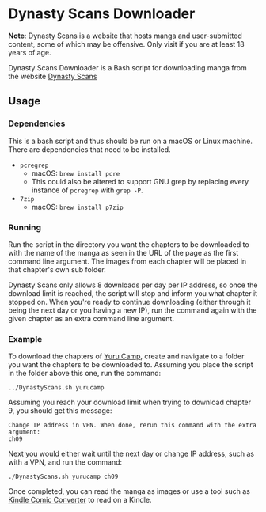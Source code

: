# Dynasty Scans Downloader

**Note**: Dynasty Scans is a website that hosts manga and user-submitted content, some of which may be offensive. Only visit if you are at least 18 years of age.

Dynasty Scans Downloader is a Bash script for downloading manga from the website [Dynasty Scans](https://dynasty-scans.com/)

## Usage

### Dependencies

This is a bash script and thus should be run on a macOS or Linux machine. There are dependencies that need to be installed.

* `pcregrep`
  * macOS: `brew install pcre`
  * This could also be altered to support GNU grep by replacing every instance of `pcregrep` with `grep -P`.
* `7zip`
  * macOS: `brew install p7zip`

### Running

Run the script in the directory you want the chapters to be downloaded to with the name of the manga as seen in the URL of the page as the first command line argument. The images from each chapter will be placed in that chapter's own sub folder.

Dynasty Scans only allows 8 downloads per day per IP address, so once the download limit is reached, the script will stop and inform you what chapter it stopped on. When you're ready to continue downloading (either through it being the next day or you having a new IP), run the command again with the given chapter as an extra command line argument.

### Example

To download the chapters of [Yuru Camp](https://dynasty-scans.com/series/yurucamp), create and navigate to a folder you want the chapters to be downloaded to. Assuming you place the script in the folder above this one, run the command:

    ../DynastyScans.sh yurucamp

Assuming you reach your download limit when trying to download chapter 9, you should get this message:

    Change IP address in VPN. When done, rerun this command with the extra argument:
    ch09

Next you would either wait until the next day or change IP address, such as with a VPN, and run the command:

    ./DynastyScans.sh yurucamp ch09

Once completed, you can read the manga as images or use a tool such as [Kindle Comic Converter](https://kcc.iosphe.re/) to read on a Kindle.
